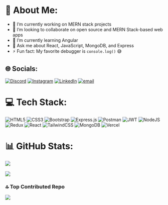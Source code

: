 # 💫 About Me:
- 🔭 I’m currently working on MERN stack projects<br>
- 🤝 I’m looking to collaborate on open source and MERN Stack-based web apps<br>
- 🌱 I’m currently learning Angular<br>
- 💬 Ask me about React, JavaScript, MongoDB, and Express<br>
- ⚡ Fun fact: My favorite debugger is `console.log()` 😅<br>

## 🌐 Socials:
[![Discord](https://img.shields.io/badge/Discord-%237289DA.svg?logo=discord&logoColor=white)](https://discord.gg/pooja_23567) 
[![Instagram](https://img.shields.io/badge/Instagram-%23E4405F.svg?logo=Instagram&logoColor=white)](https://instagram.com/bhambidpooja) 
[![LinkedIn](https://img.shields.io/badge/LinkedIn-%230077B5.svg?logo=linkedin&logoColor=white)](https://linkedin.com/in/pooja-bhambid-346b03247) 
[![email](https://img.shields.io/badge/Email-D14836?logo=gmail&logoColor=white)](mailto:poojabhambid1808@gmail.com) 

# 💻 Tech Stack:
![HTML5](https://img.shields.io/badge/html5-%23E34F26.svg?style=for-the-badge&logo=html5&logoColor=white) 
![CSS3](https://img.shields.io/badge/css3-%231572B6.svg?style=for-the-badge&logo=css3&logoColor=white) 
![Bootstrap](https://img.shields.io/badge/bootstrap-%238511FA.svg?style=for-the-badge&logo=bootstrap&logoColor=white) 
![Express.js](https://img.shields.io/badge/express.js-%23404d59.svg?style=for-the-badge&logo=express&logoColor=%2361DAFB) 
![Postman](https://img.shields.io/badge/Postman-FF6C37?style=for-the-badge&logo=postman&logoColor=white)
![JWT](https://img.shields.io/badge/JWT-black?style=for-the-badge&logo=JSON%20web%20tokens) 
![NodeJS](https://img.shields.io/badge/node.js-6DA55F?style=for-the-badge&logo=node.js&logoColor=white) 
![Redux](https://img.shields.io/badge/redux-%23593d88.svg?style=for-the-badge&logo=redux&logoColor=white) 
![React](https://img.shields.io/badge/react-%2320232a.svg?style=for-the-badge&logo=react&logoColor=%2361DAFB) 
![TailwindCSS](https://img.shields.io/badge/tailwindcss-%2338B2AC.svg?style=for-the-badge&logo=tailwind-css&logoColor=white) 
![MongoDB](https://img.shields.io/badge/MongoDB-%234ea94b.svg?style=for-the-badge&logo=mongodb&logoColor=white)
![Vercel](https://img.shields.io/badge/vercel-%23000000.svg?style=for-the-badge&logo=vercel&logoColor=white)

# 📊 GitHub Stats:
![](https://nirzak-streak-stats.vercel.app/?user=Pooja184&theme=dark&hide_border=false)<br/><br/>
![](https://github-readme-stats.vercel.app/api/top-langs/?username=Pooja184&theme=dark&hide_border=false&include_all_commits=false&count_private=false&layout=compact)

### 🔝 Top Contributed Repo
![](https://github-contributor-stats.vercel.app/api?username=Pooja184&limit=5&theme=dark&combine_all_yearly_contributions=true)


